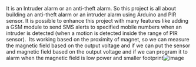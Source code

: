 It is an Intruder alarm or an anti-theft alarm. So this project is all about building an anti-theft alarm or an intruder alarm using Arduino and PIR sensor. It is possible to enhance this project with many features like adding a GSM module to send SMS alerts to specified mobile numbers when an intruder is detected (when a motion is detected inside the range of PIR sensor).  Its working based on the proximity of magnet, so we can measure the magnetic field based on the output voltage and if we can put the sensor and magnetic field based on the output voltage and if we can program it to alarm when the magnetic field is low power and smaller footprint![image](https://github.com/archit-shukla/burglar_alarm/assets/51248075/e488c941-8d1a-45fc-8a6a-4c54a7ced71d)

